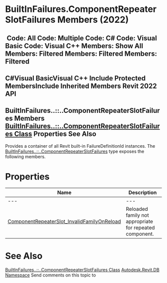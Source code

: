 # BuiltInFailures.ComponentRepeaterSlotFailures Members (2022)

﻿
 Code: All Code: Multiple Code: C# Code: Visual Basic Code: Visual C++  Members: Show All Members: Filtered Members: Filtered Members: Filtered   
---  
C#Visual BasicVisual C++
Include Protected MembersInclude Inherited Members
Revit 2022 API  
---  
BuiltInFailures..::..ComponentRepeaterSlotFailures Members  
[BuiltInFailures..::..ComponentRepeaterSlotFailures Class](9a808b1c-8046-85bf-5dd0-3b8c7b2b676a.md "BuiltInFailures.ComponentRepeaterSlotFailures Class") Properties See Also  
---  
Provides a container of all Revit built-in FailureDefinitionId instances.
The [BuiltInFailures..::..ComponentRepeaterSlotFailures](9a808b1c-8046-85bf-5dd0-3b8c7b2b676a.md "BuiltInFailures.ComponentRepeaterSlotFailures Class") type exposes the following members.
# Properties
| Name | Description |
| --- | --- |
| --- | --- | --- |
| [ComponentRepeaterSlot_InvalidFamilyOnReload](846a6cba-b4fd-0401-5e59-ad9088a807e7.md "ComponentRepeaterSlot_InvalidFamilyOnReload Property") | Reloaded family not appropriate for repeated component. |

# See Also
[BuiltInFailures..::..ComponentRepeaterSlotFailures Class](9a808b1c-8046-85bf-5dd0-3b8c7b2b676a.md "BuiltInFailures.ComponentRepeaterSlotFailures Class")
[Autodesk.Revit.DB Namespace](87546ba7-461b-c646-cbb1-2cb8f5bff8b2.md "Autodesk.Revit.DB Namespace")
Send comments on this topic to 